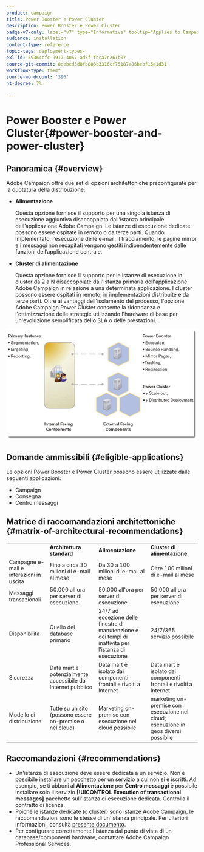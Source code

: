 ```yaml
---
product: campaign
title: Power Booster e Power Cluster
description: Power Booster e Power Cluster
badge-v7-only: label="v7" type="Informative" tooltip="Applies to Campaign Classic v7 only"
audience: installation
content-type: reference
topic-tags: deployment-types-
exl-id: 59364cfc-9917-4057-ad5f-fbca7e261b07
source-git-commit: 8debcd3d8fb883b3316cf75187a86bebf15a1d31
workflow-type: tm+mt
source-wordcount: '396'
ht-degree: 7%

---
```


# Power Booster e Power Cluster{#power-booster-and-power-cluster}



## Panoramica {#overview}

Adobe Campaign offre due set di opzioni architettoniche preconfigurate per la quotatura della distribuzione:

* **Alimentazione**

   Questa opzione fornisce il supporto per una singola istanza di esecuzione aggiuntiva disaccoppiata dall’istanza principale dell’applicazione Adobe Campaign. Le istanze di esecuzione dedicate possono essere ospitate in remoto o da terze parti. Quando implementato, l’esecuzione delle e-mail, il tracciamento, le pagine mirror e i messaggi non recapitati vengono gestiti indipendentemente dalle funzioni dell’applicazione centrale.

* **Cluster di alimentazione**

   Questa opzione fornisce il supporto per le istanze di esecuzione in cluster da 2 a N disaccoppiate dall&#39;istanza primaria dell&#39;applicazione Adobe Campaign in relazione a una determinata applicazione. I cluster possono essere ospitati in remoto, in implementazioni distribuite e da terze parti. Oltre ai vantaggi dell&#39;isolamento del processo, l&#39;opzione Adobe Campaign Power Cluster consente la ridondanza e l&#39;ottimizzazione delle strategie utilizzando l&#39;hardware di base per un&#39;evoluzione semplificata dello SLA o delle prestazioni.

![](assets/architectural_options_diagram.png)

## Domande ammissibili {#eligible-applications}

Le opzioni Power Booster e Power Cluster possono essere utilizzate dalle seguenti applicazioni:

* Campaign
* Consegna
* Centro messaggi

## Matrice di raccomandazioni architettoniche {#matrix-of-architectural-recommendations}

<table> 
 <tbody> 
  <tr> 
   <td> </td> 
   <td> <strong>Architettura standard</strong><br /> </td> 
   <td> <strong>Alimentazione</strong><br /> </td> 
   <td> <strong>Cluster di alimentazione</strong><br /> </td> 
  </tr> 
  <tr> 
   <td> Campagne e-mail e interazioni in uscita<br /> </td> 
   <td> Fino a circa 30 milioni di e-mail al mese<br /> </td> 
   <td> Da 30 a 100 milioni di e-mail al mese<br /> </td> 
   <td> Oltre 100 milioni di e-mail al mese<br /> </td> 
  </tr> 
  <tr> 
   <td> Messaggi transazionali<br /> </td> 
   <td> 50.000 all'ora per server di esecuzione<br /> </td> 
   <td> 50.000 all'ora per server di esecuzione<br /> </td> 
   <td> 50.000 all'ora per server di esecuzione<br /> </td> 
  </tr> 
  <tr> 
   <td> Disponibilità<br /> </td> 
   <td> Quello del database primario<br /> </td> 
   <td> 24/7 ad eccezione delle finestre di manutenzione e dei tempi di inattività per l’istanza di esecuzione<br /> </td> 
   <td> 24/7/365 servizio possibile<br /> </td> 
  </tr> 
  <tr> 
   <td> Sicurezza<br /> </td> 
   <td> Data mart è potenzialmente accessibile da Internet pubblico<br /> </td> 
   <td> Data mart è isolato dai componenti frontali e rivolti a Internet<br /> </td> 
   <td> Data mart è isolato dai componenti frontali e rivolti a Internet<br /> </td> 
  </tr> 
  <tr> 
   <td> Modello di distribuzione<br /> </td> 
   <td> Tutte su un sito (possono essere on-premise o nel cloud)<br /> </td> 
   <td> Marketing on-premise con esecuzione nel cloud possibile<br /> </td> 
   <td> marketing on-premise con esecuzione nel cloud; esecuzione in geos diversi possibile<br /> </td> 
  </tr> 
 </tbody> 
</table>

## Raccomandazioni {#recommendations}

* Un&#39;istanza di esecuzione deve essere dedicata a un servizio. Non è possibile installare un pacchetto per un servizio a cui non si è iscritti. Ad esempio, se ti abboni al **Alimentazione** per **Centro messaggi** è possibile installare solo il servizio **[!UICONTROL Execution of transactional messages]** pacchetto sull&#39;istanza di esecuzione dedicata. Controlla il contratto di licenza.
* Poiché le istanze dedicate (o cluster) sono istanze Adobe Campaign, le raccomandazioni sono le stesse di un&#39;istanza principale. Per ulteriori informazioni, consulta [presente documento](../../production/using/foreword.md).
* Per configurare correttamente l&#39;istanza dal punto di vista di un database/componenti hardware, contattare Adobe Campaign Professional Services.

